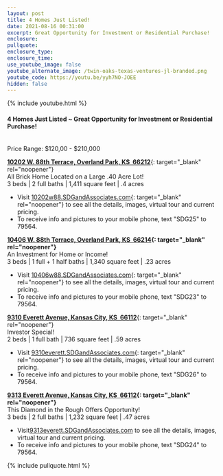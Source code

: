 ```yaml
---
layout: post
title: 4 Homes Just Listed!
date: 2021-08-16 00:31:00
excerpt: Great Opportunity for Investment or Residential Purchase!
enclosure:
pullquote:
enclosure_type:
enclosure_time:
use_youtube_image: false
youtube_alternate_image: /twin-oaks-texas-ventures-jl-branded.png
youtube_code: https://youtu.be/yyh7NO-JOEE
hidden: false
---
```

{% include youtube.html %}

#### 4 Homes Just Listed ~ Great Opportunity for Investment or Residential Purchase\!

<br>Price Range: $120,00 - $210,000

[**10202 W. 88th Terrace, Overland Park, KS&nbsp; 66212**](http://10202w88.SDGandAssociates.com){: target="_blank" rel="noopener"}<br>All Brick Home Located on a Large .40 Acre Lot\!<br>3 beds \| 2 full baths \| 1,411 square feet \| .4 acres

* Visit [10202w88.SDGandAssociates.com](http://10202w88.SDGandAssociates.com){: target="_blank" rel="noopener"} to see all the details, images, virtual tour and current pricing.
* To receive info and pictures to your mobile phone, text "SDG25" to 79564.

**[10406 W. 88th Terrace, Overland Park, KS&nbsp; 66214](http://10406w88.SDGandAssociates.com){: target="_blank" rel="noopener"}**<br>An Investment for Home or Income\!<br>3 beds \| 1 full + 1 half baths \| 1,340 square feet \| .23 acres

* Visit [10406w88.SDGandAssociates.com](http://10406w88.SDGandAssociates.com){: target="_blank" rel="noopener"} to see all the details, images, virtual tour and current pricing.
* To receive info and pictures to your mobile phone, text "SDG23" to 79564.

[**9310 Everett Avenue, Kansas City, KS&nbsp; 66112**](http://9310everett.SDGandAssociates.com){: target="_blank" rel="noopener"}<br>Investor Special\!<br>2 beds \| 1 full bath \| 736 square feet \| .59 acres

* Visit [9310everett.SDGandAssociates.com](http://9310everett.SDGandAssociates.com){: target="_blank" rel="noopener"} to see all the details, images, virtual tour and current pricing.
* To receive info and pictures to your mobile phone, text "SDG26" to 79564.

**[9313 Everett Avenue, Kansas City, KS&nbsp; 66112](http://9313everett.SDGandAssociates.com){: target="_blank" rel="noopener"}**<br>This Diamond in the Rough Offers Opportunity\!<br>3 beds \| 2 full baths \| 1,232 square feet \| .47 acres

* Visit[9313everett.SDGandAssociates.com](http://9313everett.SDGandAssociates.com) to see all the details, images, virtual tour and current pricing.
* To receive info and pictures to your mobile phone, text "SDG24" to 79564.

{% include pullquote.html %}
